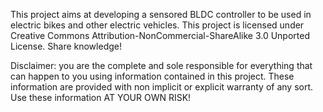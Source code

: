 This project aims at developing a sensored BLDC controller to be used in electric bikes and other electric vehicles.
This project is licensed under Creative Commons Attribution-NonCommercial-ShareAlike 3.0 Unported License.
Share knowledge!

Disclaimer: you are the complete and sole responsible for everything that can happen to you using information contained in this project. These information are provided with non implicit or explicit warranty of any sort. Use these information AT YOUR OWN RISK!
